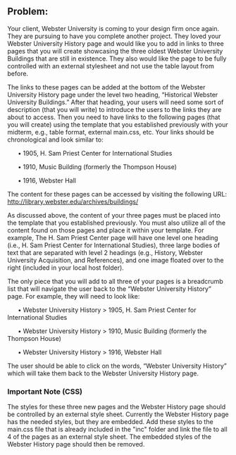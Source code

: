 ## Problem:
Your client, Webster University is coming to your design firm once again. 
They are pursuing to have you complete another project. 
They loved your Webster University History page and would like you to add in links to three pages that you will create showcasing the three oldest 
Webster University Buildings that are still in existence. 
They also would like the page to be fully controlled with an external stylesheet and not use the table layout from before.

The links to these pages can be added at the bottom of the Webster University History page under the level two heading, “Historical Webster University Buildings.” 
After that heading, your users will need some sort of description (that you will write) to introduce the users to the links they are about to access. 
Then you need to have links to the following pages (that you will create) using the template that you established previously with your midterm, 
e.g., table format, external main.css, etc.
Your links should be chronological and look similar to:

&nbsp;&nbsp;&nbsp;&nbsp;&nbsp;&nbsp;• 1905, H. Sam Priest Center for International Studies

&nbsp;&nbsp;&nbsp;&nbsp;&nbsp;&nbsp;• 1910, Music Building (formerly the Thompson House)

&nbsp;&nbsp;&nbsp;&nbsp;&nbsp;&nbsp;• 1916, Webster Hall

The content for these pages can be accessed by visiting the following URL: 
http://library.webster.edu/archives/buildings/

As discussed above, the content of your three pages must be placed into the template that you established previously. 
You must also utilize all of the content found on those pages and place it within your template. 
For example, The H. Sam Priest Center page will have one level one heading (i.e., H. Sam Priest Center for International Studies), 
three large bodies of text that are separated with level 2 headings (e.g., History, Webster University Acquisition, and References), 
and one image floated over to the right (included in your local host folder).

The only piece that you will add to all three of your pages is a breadcrumb list that will navigate the user back to the 
“Webster University History” page. For example, they will need to look like:

&nbsp;&nbsp;&nbsp;&nbsp;&nbsp;&nbsp;• Webster University History > 1905, H. Sam Priest Center for International Studies

&nbsp;&nbsp;&nbsp;&nbsp;&nbsp;&nbsp;• Webster University History > 1910, Music Building (formerly the Thompson House)

&nbsp;&nbsp;&nbsp;&nbsp;&nbsp;&nbsp;• Webster University History > 1916, Webster Hall

The user should be able to click on the words, “Webster University History” which will take them back to the Webster University History page.

### Important Note (CSS)
The styles for these three new pages and the Webster History page should be controlled by an external style sheet. 
Currently the Webster History page has the needed styles, but they are embedded. 
Add these styles to the main.css file that is already included in the "inc" folder and link the file to all 4 of the pages as an external style sheet. 
The embedded styles of the Webster History page should then be removed.
